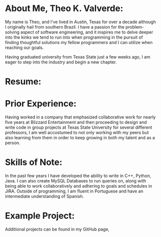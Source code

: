# About Me, Theo K. Valverde:

My name is Theo, and I've lived in Austin, Texas for over a decade although I originally hail from southern Brazil. I have a passion for the problem-solving aspect of software engineering, and it inspires me to delve deeper into the kinks we tend to run into when programming in the pursuit of finding thoughtful solutions my fellow programmers and I can utilize when reaching our goals.

Having graduated university from Texas State just a few weeks ago, I am eager to step into the industry and begin a new chapter.

# Resume:

# Prior Experience:

Having worked in a company that emphasized collaborative work for nearly five years at Blizzard Entertainment and then proceeding to design and write code in group projects at Texas State University for several different professors, I am well accostumed to not only working with my peers but also learning from them in order to keep growing in both my talent and as a person.

# Skills of Note:

In the past few years I have developed the ability to write in C++, Python, Java.
I can also create MySQL Databases to run queries on, along with being able to work collaboratively and adhering to goals and schedules in JIRA.
Outside of programming, I am fluent in Portuguese and have an intermediate understanding of Spanish.


# Example Project:


Additional projects can be found in my GitHub page,
